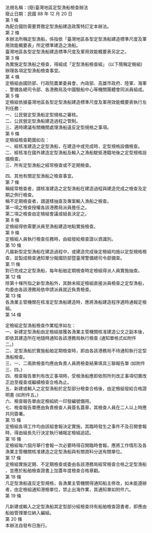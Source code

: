 法規名稱：(廢)臺灣地區定型漁船檢查辦法  
廢止日期：民國 88 年 12 月 20 日  
第 1 條  
為配合國防需要貫徹定型漁船建造政策特訂定本辦法。  
第 2 條  
本辦法所稱定型漁船，係指依「臺灣地區各型定型漁船建造標準尺度及軍  
用效能概要表」所定標準建造之漁船。  
臺灣地區各型定型漁船建造標準尺度及軍用效能概要表另定之。  
第 3 條  
為實施定型漁船之檢查，得組成「定型漁船檢查組」 (以下簡稱定檢組)  
辦理各項定型漁船檢查事宜。  
第 4 條  
定檢組由國防部、行政院農業委員會、內政部、高雄市政府、陸軍、海軍  
、警備各總司令部、各港務局及中國驗船中心等機關團體會同派員組成。  
第 5 條  
定檢組依據臺灣地區各型定型漁船建造標準尺度及軍用效能概要表執行左  
列任務：  
一、公民營定型漁船定型規格之審核。  
二、公民營定型漁船建造過程之管制。  
三、適時建議有關機關處理漁船違反定型規格之事項。  
第 6 條  
定檢組檢查範圍如左：  
一、經核准建造之定型漁船，在建造中或完成時，定型規格設備檢查。  
二、經核准在國外建造定型漁船及輸入之漁船駛抵港籍地後之定型規格設  
備檢查。  
三、所有定型漁船之經常檢查或不定期檢查。  


四、其他有關定型漁船之檢查事宜。  
第 7 條  
稱經常檢查者，謂核准建造之定型漁船在建造過程與建造完成之檢查及定  
期之例行檢查。  
稱不定期檢查者，謂選樣抽查及專案輸入漁船之檢查。  
第一項之檢查授權各該港務局派員擔任之。  
第二項之檢查由定檢組會議或組長決定之。  
第 8 條  
定檢組得依需要派員至漁船建造地點實施檢查。  
第 9 條  
定檢組人員執行檢查任務時，由組發給檢查證以資識別。  
第 10 條  
凡屬新型定型漁船在建造過程中，或建造完成後定檢組均施以定型規格檢  
查，並製成檢查通知單分報國防部暨臺灣警備總司令部備查。  
第 11 條  
對已完成之定型漁船，每年船舶定期檢查時定檢組得派人員實施抽查。  
第 12 條  
除第十條所指之新型漁船外，其餘未經定檢組直接派員檢查之定型漁船，  
均委由各該港務局依申請派員就近負責檢查。  
第 13 條  
各漁業主管機關在核准定型漁船建造時，應將漁船建造程序適時通報定檢  
組。  
第 14 條  


定檢組定型漁船檢查作業程序如左：  
一、新建定型漁船由定檢組接獲各漁業主管機關核准建造公文之副本後，  
即依其建造所在地隨時通知各該港務局執行檢查 (通知單格式如附件  
二。)  
二、定型漁船於實施船舶定期檢查時，即由各該港務局不待通知執行定型  
漁船檢查。  
三、一、二兩款檢查均應由負責人員將檢查結果填具三聯報告單 (如附件  
三、四。)  
四、檢查報告單列有改正事項時，受檢漁船應即依照所列改正事項切實改  
正迨至複查或繼續檢查合格為止。  
五、新建或輸入之定型漁船於定型部分檢查合格後，由定檢組發給合格證  
明書 (如附件五。)  
六、檢查報告單由定檢組統一印發編號備用。  
七、檢查報告單應由負責檢查人員簽名蓋章，其檢查人員在二人以上時應  
共同簽署。  
第 15 條  
定檢組各項工作均由該組會報決定實施，其臨時發生之事件不及召開會報  
時，得由組長先行決定執行補報定檢組追認。  
第 16 條  
定檢組每六個月舉行會報一次必要時得召開臨時會報，應將工作情形及各  
漁業主管機關核准建造之定型漁船與有關資料分送有關單位。  
第 17 條  
定檢組實施定期、不定期檢查或委由各該港務局經常檢查合格之定型漁船  
，並應於船舶檢查證書上加蓋年度檢查合格章戳。  
第 18 條  
凡定型漁船違反定型規格，各漁業主管機關得通知船主修改，如未能遵辦  
者，由定檢組通知港檢單位，禁止出海作業，其通知單如附件六。  
第 19 條  


凡新建或輸入之定型漁船其定型部分經檢查持有船舶檢查證書者，即應由  
船舶管理單位納入編組。  
第 20 條  
本辦法自發布日施行。  



